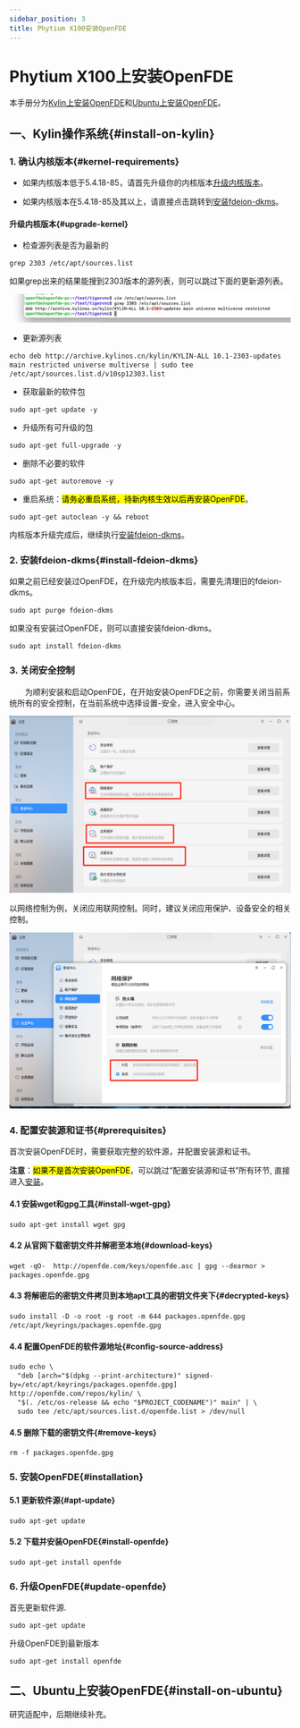 ```yaml
---
sidebar_position: 3
title: Phytium X100安装OpenFDE
---
```


# Phytium X100上安装OpenFDE

本手册分为[Kylin上安装OpenFDE](#install-on-kylin)和[Ubuntu上安装OpenFDE](#install-on-ubuntu)。

## 一、Kylin操作系统{#install-on-kylin}

### 1. 确认内核版本{#kernel-requirements}

- 如果内核版本低于5.4.18-85，请首先升级你的内核版本[升级内核版本](#upgrade-kernel)。

- 如果内核版本在5.4.18-85及其以上，请直接点击跳转到[安装fdeion-dkms](#install-fdeion-dkms)。

#### 升级内核版本{#upgrade-kernel}

- 检查源列表是否为最新的

```
grep 2303 /etc/apt/sources.list
```

如果grep出来的结果能搜到2303版本的源列表，则可以跳过下面的更新源列表。

![2303-source](./../img/2303-source-list.png)

- 更新源列表
  
```
echo deb http://archive.kylinos.cn/kylin/KYLIN-ALL 10.1-2303-updates main restricted universe multiverse | sudo tee /etc/apt/sources.list.d/v10sp12303.list
```

- 获取最新的软件包
  
```
sudo apt-get update -y
```

- 升级所有可升级的包
  
```
sudo apt-get full-upgrade -y
```

- 删除不必要的软件
  
```
sudo apt-get autoremove -y 
```

- 重启系统：<mark>请务必重启系统，待新内核生效以后再安装OpenFDE</mark>。

```
sudo apt-get autoclean -y && reboot
```

内核版本升级完成后，继续执行[安装fdeion-dkms](#install-fdeion-dkms)。

### 2. 安装fdeion-dkms{#install-fdeion-dkms}

如果之前已经安装过OpenFDE，在升级完内核版本后，需要先清理旧的fdeion-dkms。

```
sudo apt purge fdeion-dkms
```

如果没有安装过OpenFDE，则可以直接安装fdeion-dkms。

```
sudo apt install fdeion-dkms
```

### 3. 关闭安全控制
&emsp;&emsp;为顺利安装和启动OpenFDE，在开始安装OpenFDE之前，你需要关闭当前系统所有的安全控制，在当前系统中选择设置-安全，进入安全中心。

![control](./../img/control.png)

以网络控制为例，关闭应用联网控制。同时，建议关闭应用保护、设备安全的相关控制。

![protect](./../img/protect.png)

### 4. 配置安装源和证书{#prerequisites}

首次安装OpenFDE时，需要获取完整的软件源，并配置安装源和证书。

 **注意**：<mark>如果不是首次安装OpenFDE</mark>，可以跳过“配置安装源和证书”所有环节, 直接进入[安装](#installation)。

#### 4.1 安装wget和gpg工具{#install-wget-gpg}

```
sudo apt-get install wget gpg
```

#### 4.2 从官网下载密钥文件并解密至本地{#download-keys}

```
wget -qO-  http://openfde.com/keys/openfde.asc | gpg --dearmor > packages.openfde.gpg
```

#### 4.3 将解密后的密钥文件拷贝到本地apt工具的密钥文件夹下{#decrypted-keys}

```
sudo install -D -o root -g root -m 644 packages.openfde.gpg /etc/apt/keyrings/packages.openfde.gpg
```

#### 4.4 配置OpenFDE的软件源地址{#config-source-address}
 
```
sudo echo \
  "deb [arch="$(dpkg --print-architecture)" signed-by=/etc/apt/keyrings/packages.openfde.gpg] http://openfde.com/repos/kylin/ \
  "$(. /etc/os-release && echo "$PROJECT_CODENAME")" main" | \
  sudo tee /etc/apt/sources.list.d/openfde.list > /dev/null
```

#### 4.5 删除下载的密钥文件{#remove-keys}

```
rm -f packages.openfde.gpg
```

### 5. 安装OpenFDE{#installation}

#### 5.1 更新软件源{#apt-update}

```
sudo apt-get update
```

#### 5.2 下载并安装OpenFDE{#install-openfde}

```
sudo apt-get install openfde 
```

### 6. 升级OpenFDE{#update-openfde}

首先更新软件源.

```
sudo apt-get update
```

升级OpenFDE到最新版本

```
sudo apt-get install openfde
```

## 二、Ubuntu上安装OpenFDE{#install-on-ubuntu}

研究适配中，后期继续补充。